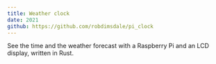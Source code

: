 ```yaml
---
title: Weather clock
date: 2021
github: https://github.com/robdimsdale/pi_clock
---
```


See the time and the weather forecast with a Raspberry Pi and an LCD display, written in Rust.